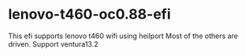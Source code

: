 # lenovo-t460-oc0.88-efi
This efi supports lenovo t460 wifi using heilport Most of the others are driven. Support ventura13.2
